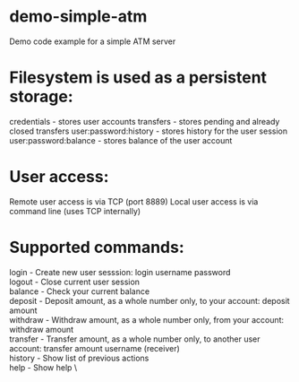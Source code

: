 # demo-simple-atm
Demo code example for a simple ATM server

# Filesystem is used as a persistent storage:
credentials           - stores user accounts
transfers             - stores pending and already closed transfers
user:password:history - stores history for the user session
user:password:balance - stores balance of the user account

# User access:
Remote user access is via TCP (port 8889)
Local user access is via command line (uses TCP internally)

# Supported commands:
login     - Create new user sesssion: login username password \
logout    - Close current user session \
balance   - Check your current balance \
deposit   - Deposit amount, as a whole number only, to your account: deposit amount \
withdraw  - Withdraw amount, as a whole number only, from your account: withdraw amount \
transfer  - Transfer amount, as a whole number only, to another user account: transfer amount username (receiver) \
history   - Show list of previous actions \
help      - Show help \
